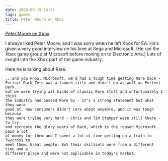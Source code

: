 ```yaml
---
date: 2008-09-19 13:55
tags: games
title: Peter Moore on Xbox
---
```


[Peter Moore on Xbox](http://www.guardian.co.uk/technology/gamesblog/2008/sep/11/playstation.microsoft1?gusrc=rss&feed=technology)

I always liked Peter Moore, and I was sorry when he left Xbox for EA. He's
given a very good interview on his time at Sega and Microsoft. (He ran the
Xbox game group at Microsoft before moving on to Electronic Arts.) Lots of
insight into the Xbox part of the game industry.

Here he is talking about Rare:

```
...and you know, Microsoft, we'd had a tough time getting Rare back -
Perfect Dark Zero was a launch title and didn't do as well as Perfect Dark...
but we were trying all kinds of classic Rare stuff and unfortunately I think
the industry had passed Rare by - it's a strong statement but what they were
good at, new consumers didn't care about anymore, and it was tough because
they were trying very hard - Chris and Tim Stamper were still there - to try
and recreate the glory years of Rare, which is the reason Microsoft paid a lot
of money for them and I spent a lot of time getting on a train to Twycross to
meet them. Great people. But their skillsets were from a different time and a
different place and were not applicable in today's market.
```
